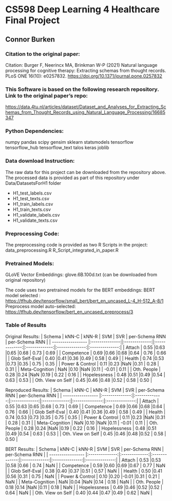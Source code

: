 # CS598 Deep Learning 4 Healthcare Final Project
## Connor Burken

### Citation to the original paper:
Citation: Burger F, Neerincx MA, Brinkman W-P (2021) Natural language processing for cognitive therapy: Extracting schemas from thought records. 
PLoS ONE 16(10): e0257832. https://doi.org/10.1371/journal.pone.0257832

### This Software is based on the following research repository. Link to the original paper’s repo:
https://data.4tu.nl/articles/dataset/Dataset_and_Analyses_for_Extracting_Schemas_from_Thought_Records_using_Natural_Language_Processing/16685347

### Python Dependencies:
numpy
pandas
scipy
gensim
sklearn
statsmodels
tensorflow
tensorflow_hub 
tensorflow_text 
talos
keras
joblib 

### Data download Instruction:
The raw data for this project can be downloaded from the repository above. 
The processed data is provided as part of this repository under Data/DatasetsForH1 folder
 - H1_test_labels.csv
 - H1_test_texts.csv
 - H1_train_labels.csv
 - H1_train_texts.csv
 - H1_validate_labels.csv
 - H1_validate_texts.csv

### Preprocessing Code:
The preprocessing code is provided as two R Scripts in the project:
data_preprocessing.R
R_Script_integrated_in_paper.R

### Pretrained Models:
GLoVE Vector Embeddings:
glove.6B.100d.txt (can be downloaded from original repository)

The code uses two pretrained models for the BERT embeddings:
BERT model selected           : https://tfhub.dev/tensorflow/small_bert/bert_en_uncased_L-4_H-512_A-8/1
Preprocess model auto-selected: https://tfhub.dev/tensorflow/bert_en_uncased_preprocess/3

### Table of Results
Original Results:
| Schema            | kNN-C          | kNN-R         | SVM           | SVR           | per-Schema RNN | per-Schema RNN |
| ----------------- |:--------------:|:-------------:|:-------------:|:-------------:|:--------------:|:--------------:|
| Attach            | 0.55           |0.63           |0.65           |0.68           | 0.73           | 0.69           |
| Competence        | 0.69           |0.66           |0.68           |0.64           | 0.76           | 0.66           |
| Glob Self-Eval    | 0.40           |0.41           |0.36           |0.49           | 0.58           | 0.49           |
| Health            | 0.74           |0.53           |0.73           |0.35           | 0.75           | 0.35           |
| Power & Control   | 0.11           |0.23           |NaN            |0.31           | 0.28           | 0.31           |
| Meta-Cognition    | NaN            |0.10           |NaN            |0.11           | -0.01          | 0.11           |
| Oth. People       | 0.28           |0.24           |NaN            |0.19           | 0.22           | 0.16           |
| Hopelessness      | 0.48           |0.51           |0.49           |0.54           | 0.63           | 0.53           |
| Oth. View on Self | 0.45           |0.46           |0.48           |0.52           | 0.58           | 0.50           |

Reproduced Results:
| Schema            | kNN-C          | kNN-R         | SVM           | SVR           | per-Schema RNN | per-Schema RNN |
| ----------------- |:--------------:|:-------------:|:-------------:|:-------------:|:--------------:|:--------------:|
| Attach            | 0.55           |0.63           |0.65           |0.68           | 0.73           | 0.69           |
| Competence        | 0.69           |0.66           |0.68           |0.64           | 0.76           | 0.66           |
| Glob Self-Eval    | 0.40           |0.41           |0.36           |0.49           | 0.58           | 0.49           |
| Health            | 0.74           |0.53           |0.73           |0.35           | 0.75           | 0.35           |
| Power & Control   | 0.11           |0.23           |NaN            |0.31           | 0.28           | 0.31           |
| Meta-Cognition    | NaN            |0.10           |NaN            |0.11           | -0.01          | 0.11           |
| Oth. People       | 0.28           |0.24           |NaN            |0.19           | 0.22           | 0.16           |
| Hopelessness      | 0.48           |0.51           |0.49           |0.54           | 0.63           | 0.53           |
| Oth. View on Self | 0.45           |0.46           |0.48           |0.52           | 0.58           | 0.50           |


BERT Results:
| Schema            | kNN-C          | kNN-R         | SVM           | SVR           | per-Schema RNN | per-Schema RNN |
| ----------------- |:--------------:|:-------------:|:-------------:|:-------------:|:--------------:|:--------------:|
| Attach            | 0.53           |0.53           |0.58           |0.66           | 0.74           | NaN            |
| Competence        | 0.59           |0.60           |0.69           |0.67           | 0.77           | NaN            |
| Glob Self-Eval    | 0.38           |0.40           |0.37           |0.51           | 0.57           | NaN            |
| Health            | 0.50           |0.41           |0.56           |0.31           | 0.75           | NaN            |
| Power & Control   | 0.10           |0.20           |-0.01          |0.31           | 0.21           | NaN            |
| Meta-Cognition    | NaN            |0.04           |NaN            |0.14           | 0.18           | NaN            |
| Oth. People       | 0.18           |0.14           |NaN            |0.11           | 0.18           | NaN            |
| Hopelessness      | 0.49           |0.46           |0.52           |0.52           | 0.64           | NaN            |
| Oth. View on Self | 0.40           |0.44           |0.47           |0.49           | 0.62           | NaN            |
